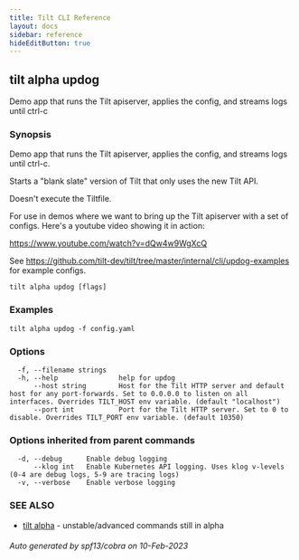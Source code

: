 ```yaml
---
title: Tilt CLI Reference
layout: docs
sidebar: reference
hideEditButton: true
---
```

## tilt alpha updog

Demo app that runs the Tilt apiserver, applies the config, and streams logs until ctrl-c

### Synopsis

Demo app that runs the Tilt apiserver, applies the config, and streams logs until ctrl-c.

Starts a "blank slate" version of Tilt that only uses the new Tilt API.

Doesn't execute the Tiltfile.

For use in demos where we want to bring up the Tilt apiserver with
a set of configs. Here's a youtube video showing it in action:

https://www.youtube.com/watch?v=dQw4w9WgXcQ

See https://github.com/tilt-dev/tilt/tree/master/internal/cli/updog-examples
for example configs.


```
tilt alpha updog [flags]
```

### Examples

```
tilt alpha updog -f config.yaml
```

### Options

```
  -f, --filename strings   
  -h, --help               help for updog
      --host string        Host for the Tilt HTTP server and default host for any port-forwards. Set to 0.0.0.0 to listen on all interfaces. Overrides TILT_HOST env variable. (default "localhost")
      --port int           Port for the Tilt HTTP server. Set to 0 to disable. Overrides TILT_PORT env variable. (default 10350)
```

### Options inherited from parent commands

```
  -d, --debug      Enable debug logging
      --klog int   Enable Kubernetes API logging. Uses klog v-levels (0-4 are debug logs, 5-9 are tracing logs)
  -v, --verbose    Enable verbose logging
```

### SEE ALSO

* [tilt alpha](tilt_alpha.html)	 - unstable/advanced commands still in alpha

###### Auto generated by spf13/cobra on 10-Feb-2023
